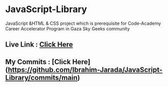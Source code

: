 # JavaScript-Library
JavaScript &amp;HTML &amp; CSS project which is prerequisite for Code-Academy Career Accelerator Program in Gaza Sky Geeks community

## Live Link : [Click Here](https://ibrahim-jarada.github.io/JavaScript-Library/)

## My Commits : [Click Here] (https://github.com/Ibrahim-Jarada/JavaScript-Library/commits/main)
